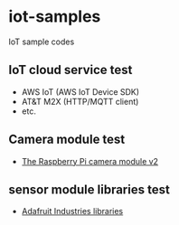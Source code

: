# iot-samples
IoT sample codes

## IoT cloud service test
- AWS IoT (AWS IoT Device SDK)
- AT&T M2X (HTTP/MQTT client)
- etc.

## Camera module test
- [The Raspberry Pi camera module v2](https://www.raspberrypi.org/products/camera-module-v2/)

## sensor module libraries test
- [Adafruit Industries libraries](https://github.com/adafruit)
